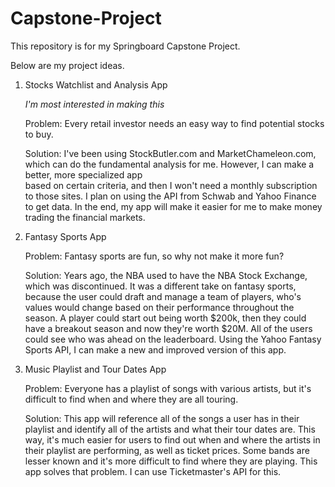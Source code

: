 # Capstone-Project
This repository is for my Springboard Capstone Project.

Below are my project ideas.

1. Stocks Watchlist and Analysis App

   *I'm most interested in making this*
   
   Problem:  Every retail investor needs an easy way to find potential stocks to buy.
   
   Solution: I've been using StockButler.com and MarketChameleon.com, which can do the fundamental analysis for me. However, I can make a better, more specialized app     
             based on certain criteria, and then I won't need a monthly subscription to those sites. I plan on using the API from Schwab and Yahoo Finance to get data. In 
             the end, my app will make it easier for me to make money trading the financial markets.
   
3. Fantasy Sports App

   Problem:  Fantasy sports are fun, so why not make it more fun?
   
   Solution: Years ago, the NBA used to have the NBA Stock Exchange, which was discontinued. It was a different take on fantasy sports, because the user could
             draft and manage a team of players, who's values would change based on their performance throughout the season. A player could start out being worth $200k, 
             then they could have a breakout season and now they're worth $20M. All of the users could see who was ahead on the leaderboard. Using the Yahoo Fantasy Sports 
             API, I can make a new and improved version of this app. 

5. Music Playlist and Tour Dates App

   Problem:  Everyone has a playlist of songs with various artists, but it's difficult to find when and where they are all touring.
   
   Solution: This app will reference all of the songs a user has in their playlist and identify all of the artists and what their tour dates are. This way,
             it's much easier for users to find out when and where the artists in their playlist are performing, as well as ticket prices. Some bands are lesser
             known and it's more difficult to find where they are playing. This app solves that problem. I can use Ticketmaster's API for this.

